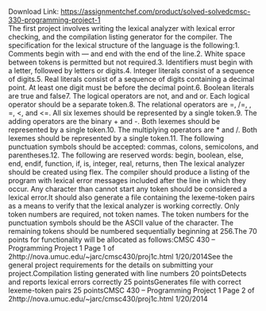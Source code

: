 Download Link: https://assignmentchef.com/product/solved-solvedcmsc-330-programming-project-1
<br>
The first project involves writing the lexical analyzer with lexical error checking, and the compilation listing generator for the compiler. The specification for the lexical structure of the language is the following:1. Comments begin with — and end with the end of the line.2. White space between tokens is permitted but not required.3. Identifiers must begin with a letter, followed by letters or digits.4. Integer literals consist of a sequence of digits.5. Real literals consist of a sequence of digits containing a decimal point. At least one digit must be before the decimal point.6. Boolean literals are true and false7. The logical operators are not, and and or. Each logical operator should be a separate token.8. The relational operators are =, /=, , =, &lt;, and &lt;=. All six lexemes should be represented by a single token.9. The adding operators are the binary + and -. Both lexemes should be represented by a single token.10. The multiplying operators are * and /. Both lexemes should be represented by a single token.11. The following punctuation symbols should be accepted: commas, colons, semicolons, and parentheses.12. The following are reserved words: begin, boolean, else, end, endif, function, if, is, integer, real, returns, then The lexical analyzer should be created using flex. The compiler should produce a listing of the program with lexical error messages included after the line in which they occur. Any character than cannot start any token should be considered a lexical error.It should also generate a file containing the lexeme-token pairs as a means to verify that the lexical analyzer is working correctly. Only token numbers are required, not token names. The token numbers for the punctuation symbols should be the ASCII value of the character. The remaining tokens should be numbered sequentially beginning at 256.The 70 points for functionality will be allocated as follows:CMSC 430 – Programming Project 1 Page 1 of 2http://nova.umuc.edu/~jarc/cmsc430/proj1c.html 1/20/2014See the general project requirements for the details on submitting your project.Compilation listing generated with line numbers 20 pointsDetects and reports lexical errors correctly 25 pointsGenerates file with correct lexeme-token pairs 25 pointsCMSC 430 – Programming Project 1 Page 2 of 2http://nova.umuc.edu/~jarc/cmsc430/proj1c.html 1/20/2014